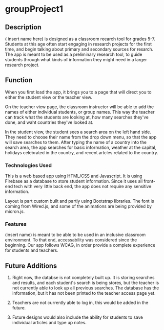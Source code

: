 # groupProject1
##  Description 
( insert name here) is designed as a classroom reearch tool for grades 5-7. Students at this age often start engaging in research projects for the first time, and begin talking about primary and secondary sources for resarch. The app is meant to be used as a preliminary research tool, to guide students through what kinds of information they might need in a larger research project. 
## Function 
When you first load the app, it brings you to a page that will direct you to either the student view or the teacher view. 

On the teacher view page, the classroom instructor will be able to add the names of either individual students, or group names. This way the teacher can track what the students are looking at, how many searches they've done, and waht countries they've looked at. 

In the student view, the student sees a search area on the left hand side. They need to choose their name from the drop down menu, so that the app will save searches to them. After typing the name of a country into the search area, the app searches for basic information, weather at the capital, holidays celebrated in the country, and recent artcles related to the country. 

### Technologies Used
This is a web based app using HTML/CSS and Javascript. It is using Firebase as a database to store student information. Since it uses all front-end tech with very little back end, the app does not require any sensitive information. 

Layout is part custom built and partly using Bootstrap libraries. The font is coming from Wired.js, and some of the animations are being provided by micron.js. 

### Features
(insert name) is meant to be able to be used in an inclusive classroom environment. To that end, accessability was considered since the beginning. Our app follows WCAG, in order provide a complete experience for students and teachers. 

## Future Additions
1. Right now, the databse is not completely built up. It is storing searches and results, and each student's search is being stores, but the teacher is not currently able to look up all previous searches. The database has the information, but it has not been printed to the teacher access page yet.

2. Teachers are not currently able to log in, this would be added in the future.

3. Future designs would also include the ability for students to save individual articles and type up notes. 
